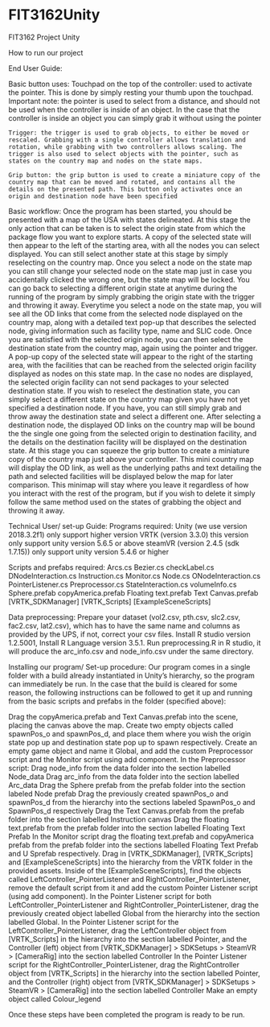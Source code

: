 # FIT3162Unity
FIT3162 Project Unity

How to run our project

End User Guide:

Basic button uses:
	Touchpad on the top of the controller: used to activate the pointer. This is done by simply resting your thumb upon the touchpad. Important note: the pointer is used to select from a distance, and should not be used when the controller is inside of an object. In the case that the controller is inside an object you can simply grab it without using the pointer

	Trigger: the trigger is used to grab objects, to either be moved or rescaled. Grabbing with a single controller allows translation and rotation, while grabbing with two controllers allows scaling. The trigger is also used to select objects with the pointer, such as states on the country map and nodes on the state maps.

	Grip button: the grip button is used to create a miniature copy of the country map that can be moved and rotated, and contains all the details on the presented path. This button only activates once an origin and destination node have been specified

Basic workflow:
Once the program has been started, you should be presented with a map of the USA with states delineated. At this stage the only action that can be taken is to select the origin state from which the package flow you want to explore starts. A copy of the selected state will then appear to the left of the starting area, with all the nodes you can select displayed. You can still select another state at this stage by simply reselecting on the country map.
Once you select a node on the state map you can still change your selected node on the state map just in case you accidentally clicked the wrong one, but the state map will be locked. You can go back to selecting a different origin state at anytime during the running of the program by simply grabbing the origin state with the trigger and throwing it away. Everytime you select a node on the state map, you will see all the OD links that come from the selected node displayed on the country map, along with a detailed text pop-up that describes the selected node, giving information such as facility type, name and SLIC code.
Once you are satisfied with the selected origin node, you can then select the destination state from the country map, again using the pointer and trigger. A pop-up copy of the selected state will appear to the right of the starting area, with the facilities that can be reached from the selected origin facility displayed as nodes on this state map. In the case no nodes are displayed, the selected origin facility can not send packages to your selected destination state. If you wish to reselect the destination state, you can simply select a different state on the country map given you have not yet specified a destination node. If you have, you can still simply grab and throw away the destination state and select a different one.
After selecting a destination node, the displayed OD links on the country map will be bound the the single one going from the selected origin to destination facility, and the details on the destination facility will be displayed on the destination state. At this stage you can squeeze the grip button to create a miniature copy of the country map just above your controller. This mini country map will display the OD link, as well as the underlying paths and text detailing the path and selected facilities will be displayed below the map for later comparison. This minimap will stay where you leave it regardless of how you interact with the rest of the program, but if you wish to delete it simply follow the same method used on the states of grabbing the object and throwing it away.



Technical User/ set-up Guide:
Programs required:
Unity (we use version 2018.3.2f1)   only support higher version 
VRTK (version 3.3.0) this version only support unity version 5.6.5 or above
steamVR (version 2.4.5 (sdk 1.7.15)) only support unity version 5.4.6 or higher

Scripts and prefabs required:
Arcs.cs
Bezier.cs
checkLabel.cs
DNodeInteraction.cs
Instruction.cs
Monitor.cs
Node.cs
ONodeInteraction.cs
PointerListener.cs
Preprocessor.cs
StateInteraction.cs
volumeInfo.cs
Sphere.prefab
copyAmerica.prefab
Floating text.prefab
Text Canvas.prefab
[VRTK_SDKManager]
[VRTK_Scripts]
[ExampleSceneScripts]

Data preprocessing:
Prepare your dataset (vol2.csv, pth.csv, slc2.csv, fac2.csv, lat2.csv), which has to have the same name and columns as provided by the UPS, if not, correct your csv files.
Install R studio version 1.2.5001, Install R Language version 3.5.1.
Run preprocessing.R in R studio, it will produce the arc_info.csv and node_info.csv under the same directory.

Installing our program/ Set-up procedure:
Our program comes in a single folder with a build already instantiated in Unity’s hierarchy, so the program can immediately be run. In the case that the build is cleared for some reason, the following instructions can be followed to get it up and running from the basic scripts and prefabs in the folder (specified above):

Drag the copyAmerica.prefab and Text Canvas.prefab into the scene, placing the canvas above the map. 
Create two empty objects called spawnPos_o and spawnPos_d, and place them where you wish the origin state pop up and destination state pop up to spawn respectively.
Create an empty game object and name it Global, and add the custom Preprocessor script and the Monitor script using add component. In the Preprocessor script:
Drag node_info from the data folder into the section labelled Node_data
Drag arc_info from the data folder into the section labelled Arc_data
Drag the Sphere prefab from the prefab folder into the section labeled Node prefab
Drag the previously created spawnPos_o and spawnPos_d from the hierarchy into the sections labeled SpawnPos_o and SpawnPos_d respectively
Drag the Text Canvas.prefab from the prefab folder into the section labelled Instruction canvas
Drag the floating text.prefab from the prefab folder into the section labelled Floating Text Prefab
In the Monitor script drag the floating text.prefab and copyAmerica prefab from the prefab folder into the sections labelled Floating Text Prefab and U Sprefab respectively.
Drag in [VRTK_SDKManager], [VRTK_Scripts] and [ExampleSceneScripts] into the hierarchy from the VRTK folder in the provided assets.
Inside of the [ExampleSceneScripts], find the objects called LeftController_PointerListener and RightController_PointerListener, remove the default script from it and add the custom Pointer Listener script (using add component).
In the Pointer Listener script for both LeftController_PointerListener and RightController_PointerListener, drag the previously created object labelled Global from the hierarchy into the section labelled Global.
In the Pointer Listener script for the LeftController_PointerListener, drag the LeftController object from [VRTK_Scripts] in the hierarchy into the section labelled Pointer, and the Controller (left) object from [VRTK_SDKManager] > SDKSetups > SteamVR > [CameraRig] into the section labelled Controller
In the Pointer Listener script for the RightController_PointerListener, drag the RightController object from [VRTK_Scripts] in the hierarchy into the section labelled Pointer, and the Controller (right) object from [VRTK_SDKManager] > SDKSetups > SteamVR > [CameraRig] into the section labelled Controller
Make an empty object called Colour_legend

Once these steps have been completed the program is ready to be run.
